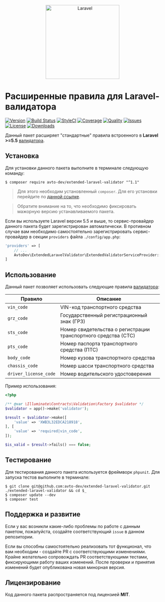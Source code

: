 <p align="center">
  <img src="https://laravel.com/assets/img/components/logo-laravel.svg" alt="Laravel" width="240" />
</p>

# Расширенные правила для Laravel-валидатора

[![Version][badge_version]][link_packagist]
[![Build Status][badge_build_status]][link_build_status]
[![StyleCI][badge_styleci]][link_styleci]
[![Coverage][badge_coverage]][link_coverage]
[![Quality][badge_quality]][link_coverage]
[![Issues][badge_issues]][link_issues]
[![License][badge_license]][link_license]
[![Downloads][badge_downloads]][link_packagist]

Данный пакет расширяет "стандартные" правила встроенного в **Laravel >=5.5** [валидатора][laravel_validation].

## Установка

Для установки данного пакета выполните в терминале следующую команду:

```shell
$ composer require avto-dev/extended-laravel-validator "^1.1"
```

> Для этого необходим установленный `composer`. Для его установки перейдите по [данной ссылке][getcomposer].

> Обратите внимание на то, что необходимо фиксировать мажорную версию устанавливаемого пакета.

Если вы используете Laravel версии 5.5 и выше, то сервис-провайдер данного пакета будет зарегистрирован автоматически. В противном случае вам необходимо самостоятельно зарегистрировать сервис-провайдер в секции `providers` файла `./config/app.php`:

```php
'providers' => [
    // ...
    AvtoDev\ExtendedLaravelValidator\ExtendedValidatorServiceProvider::class,
]
```

## Использование

Данный пакет позволяет использовать следующие правила [валидатора][laravel_validation]:

Правило    | Описание
---------- | ---
`vin_code` | VIN-код транспортного средства
`grz_code` | Государственный регистрационный знак (ГРЗ)
`sts_code` | Номер свидетельства о регистрации транспортного средства (СТС)
`pts_code` | Номер паспорта транспортного средства (ПТС)
`body_code` | Номер кузова транспортного средства
`chassis_code` | Номер шасси транспортного средства
`driver_license_code` | Номер водительского удостоверения

Пример использования:

```php
<?php

/** @var \Illuminate\Contracts\Validation\Factory $validator */
$validator = app()->make('validator');

$result = $validator->make([
    'value' => 'XWB3L32EDCA218918',
], [
    'value' => 'required|vin_code',
]);

$is_valid = $result->fails() === false;
```

## Тестирование

Для тестирования данного пакета используется фреймворк `phpunit`. Для запуска тестов выполните в терминале:

```shell
$ git clone git@github.com:avto-dev/extended-laravel-validator.git ./extended-laravel-validator && cd $_
$ composer update --dev
$ composer test
```

## Поддержка и развитие

Если у вас возникли какие-либо проблемы по работе с данным пакетом, пожалуйста, создайте соответствующий `issue` в данном репозитории.

Если вы способны самостоятельно реализовать тот функционал, что вам необходим - создайте PR с соответствующими изменениями. Крайне желательно сопровождать PR соответствующими тестами, фиксирующими работу ваших изменений. После проверки и принятия изменений будет опубликована новая минорная версия.

## Лицензирование

Код данного пакета распространяется под лицензией **MIT**.

[badge_version]:https://img.shields.io/packagist/v/avto-dev/extended-laravel-validator.svg?style=flat&maxAge=30
[badge_build_status]:https://scrutinizer-ci.com/g/avto-dev/extended-laravel-validator/badges/build.png?b=master
[badge_styleci]:https://styleci.io/repos/108553281/shield?style=flat&maxAge=30
[badge_coverage]:https://scrutinizer-ci.com/g/avto-dev/extended-laravel-validator/badges/coverage.png?b=master
[badge_license]:https://img.shields.io/packagist/l/avto-dev/extended-laravel-validator.svg?style=flat&maxAge=30
[badge_quality]:https://scrutinizer-ci.com/g/avto-dev/extended-laravel-validator/badges/quality-score.png?b=master
[badge_issues]:https://img.shields.io/github/issues/avto-dev/extended-laravel-validator.svg?style=flat&maxAge=30
[badge_downloads]:https://img.shields.io/packagist/dt/avto-dev/extended-laravel-validator.svg?style=flat&maxAge=30
[link_packagist]:https://packagist.org/packages/avto-dev/extended-laravel-validator
[link_styleci]:https://styleci.io/repos/108553281
[link_build_status]:https://scrutinizer-ci.com/g/avto-dev/extended-laravel-validator/build-status/master
[link_coverage]:https://scrutinizer-ci.com/g/avto-dev/extended-laravel-validator/?branch=master
[link_license]:https://github.com/avto-dev/extended-laravel-validator/blob/master/LICENSE
[link_issues]:https://github.com/avto-dev/extended-laravel-validator/issues
[getcomposer]:https://getcomposer.org/download/
[laravel_validation]:https://laravel.com/docs/5.5/validation
